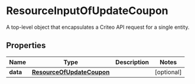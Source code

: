 

# ResourceInputOfUpdateCoupon

A top-level object that encapsulates a Criteo API request for a single entity.

## Properties

| Name | Type | Description | Notes |
|------------ | ------------- | ------------- | -------------|
|**data** | [**ResourceOfUpdateCoupon**](ResourceOfUpdateCoupon.md) |  |  [optional] |



